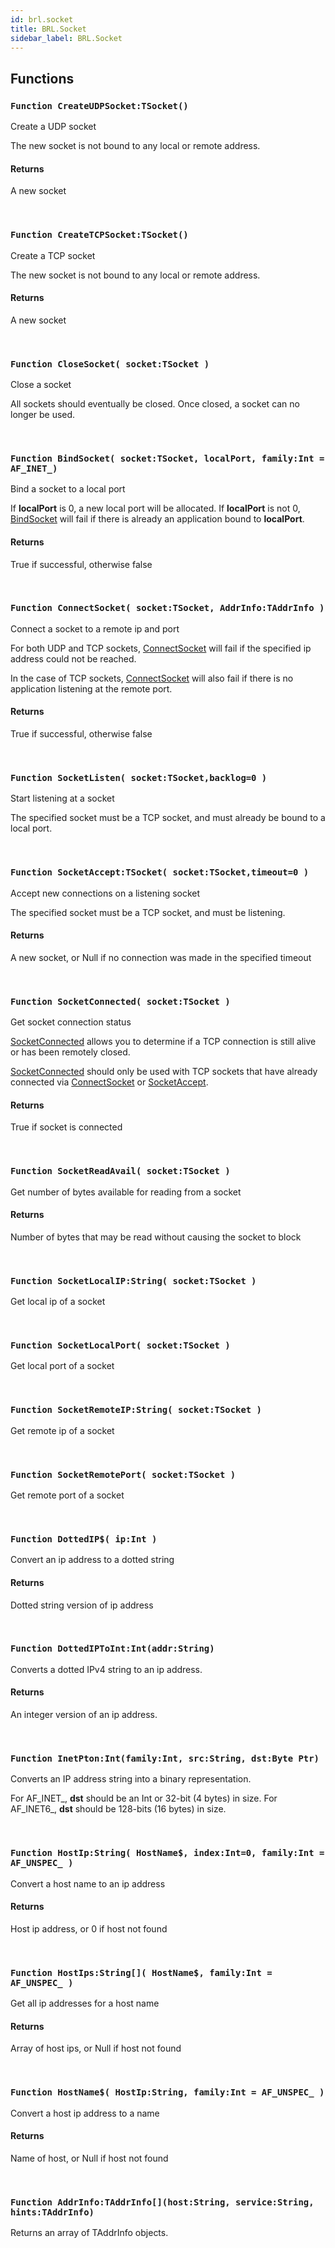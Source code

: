 ```yaml
---
id: brl.socket
title: BRL.Socket
sidebar_label: BRL.Socket
---
```



## Functions

### `Function CreateUDPSocket:TSocket()`

Create a UDP socket


The new socket is not bound to any local or remote address.


#### Returns
A new socket


<br/>

### `Function CreateTCPSocket:TSocket()`

Create a TCP socket


The new socket is not bound to any local or remote address.


#### Returns
A new socket


<br/>

### `Function CloseSocket( socket:TSocket )`

Close a socket


All sockets should eventually be closed. Once closed, a socket can no longer
be used.


<br/>

### `Function BindSocket( socket:TSocket, localPort, family:Int = AF_INET_)`

Bind a socket to a local port


If <b>localPort</b> is 0, a new local port will be allocated. If <b>localPort</b> is not 0,
[BindSocket](../../brl/brl.socket/#function-bindsocket-socket-tsocket-localport-family-int-af-inet) will fail if there is already an application bound to <b>localPort</b>.


#### Returns
True if successful, otherwise false


<br/>

### `Function ConnectSocket( socket:TSocket, AddrInfo:TAddrInfo )`

Connect a socket to a remote ip and port


For both UDP and TCP sockets, [ConnectSocket](../../brl/brl.socket/#function-connectsocket-socket-tsocket-addrinfo-taddrinfo) will fail if the specified
ip address could not be reached.

In the case of TCP sockets, [ConnectSocket](../../brl/brl.socket/#function-connectsocket-socket-tsocket-addrinfo-taddrinfo) will also fail if there is
no application listening at the remote port.


#### Returns
True if successful, otherwise false


<br/>

### `Function SocketListen( socket:TSocket,backlog=0 )`

Start listening at a socket


The specified socket must be a TCP socket, and must already be bound to a local port.


<br/>

### `Function SocketAccept:TSocket( socket:TSocket,timeout=0 )`

Accept new connections on a listening socket


The specified socket must be a TCP socket, and must be listening.


#### Returns
A new socket, or Null if no connection was made in the specified timeout


<br/>

### `Function SocketConnected( socket:TSocket )`

Get socket connection status


[SocketConnected](../../brl/brl.socket/#function-socketconnected-socket-tsocket) allows you to determine if a TCP connection is still
alive or has been remotely closed.

[SocketConnected](../../brl/brl.socket/#function-socketconnected-socket-tsocket) should only be used with TCP sockets that have already
connected via [ConnectSocket](../../brl/brl.socket/#function-connectsocket-socket-tsocket-addrinfo-taddrinfo) or [SocketAccept](../../brl/brl.socket/#function-socketaccept-tsocket-socket-tsocket-timeout-0).


#### Returns
True if socket is connected


<br/>

### `Function SocketReadAvail( socket:TSocket )`

Get number of bytes available for reading from a socket

#### Returns
Number of bytes that may be read without causing the socket to block


<br/>

### `Function SocketLocalIP:String( socket:TSocket )`

Get local ip of a socket

<br/>

### `Function SocketLocalPort( socket:TSocket )`

Get local port of a socket

<br/>

### `Function SocketRemoteIP:String( socket:TSocket )`

Get remote ip of a socket

<br/>

### `Function SocketRemotePort( socket:TSocket )`

Get remote port of a socket

<br/>

### `Function DottedIP$( ip:Int )`

Convert an ip address to a dotted string

#### Returns
Dotted string version of ip address


<br/>

### `Function DottedIPToInt:Int(addr:String)`

Converts a dotted IPv4 string to an ip address.

#### Returns
An integer version of an ip address.


<br/>

### `Function InetPton:Int(family:Int, src:String, dst:Byte Ptr)`

Converts an IP address string into a binary representation.

For AF_INET_, <b>dst</b> should be an Int or 32-bit (4 bytes) in size.
For AF_INET6_, <b>dst</b> should be 128-bits (16 bytes) in size.


<br/>

### `Function HostIp:String( HostName$, index:Int=0, family:Int = AF_UNSPEC_ )`

Convert a host name to an ip address

#### Returns
Host ip address, or 0 if host not found


<br/>

### `Function HostIps:String[]( HostName$, family:Int = AF_UNSPEC_ )`

Get all ip addresses for a host name

#### Returns
Array of host ips, or Null if host not found


<br/>

### `Function HostName$( HostIp:String, family:Int = AF_UNSPEC_ )`

Convert a host ip address to a name

#### Returns
Name of host, or Null if host not found


<br/>

### `Function AddrInfo:TAddrInfo[](host:String, service:String, hints:TAddrInfo)`

Returns an array of TAddrInfo objects.

<br/>

